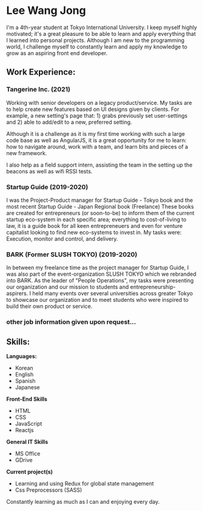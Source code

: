 # Lee Wang Jong
I'm a 4th-year student at Tokyo International University.
I keep myself highly motivated; it's a great pleasure to be able to learn and apply everything that I learned into personal projects.
Although I am new to the programming world, I challenge myself to constantly learn and apply my knowledge to grow as an aspiring front end developer.

## Work Experience:

### Tangerine Inc. (2021)
Working with senior developers on a legacy product/service. My tasks are to help create new features based on UI designs given by clients. For example, a new setting's page that: 1) grabs previously set user-settings and 2) able to add/edit to a new, preferred setting.

Although it is a challenge as it is my first time working with such a large code base as well as AngularJS, it is a great opportunity for me to learn: how to navigate around, work with a team, and learn bits and pieces of a new framework.

I also help as a field support intern, assisting the team in the setting up the beacons as well as wifi RSSI tests.

### Startup Guide (2019-2020)
I was the Project-Product manager for Startup Guide - Tokyo book and the most recent Startup Guide - Japan Regional book (Freelance)
These books are created for entrepreneurs (or soon-to-be) to inform them of the current startup eco-system in each specific area; everything to cost-of-living to law, 
it is a guide book for all keen entrepreneuers and even for venture capitalist looking to find new eco-systems to invest in.
My tasks were: Execution, monitor and control, and delivery. 

### BARK (Former SLUSH TOKYO) (2019-2020)
In between my freelance time as the project manager for Startup Guide, I was also part of the event-organization SLUSH TOKYO which we rebranded into BARK.
As the leader of "People Operations", my tasks were presenting our organization and our mission to students and entrepreneurship-aspirers. 
I held many events over several universities across greater Tokyo to showcase our organization and to meet students who were inspired to build their own product or service.

### other job information given upon request...

## Skills:

**Languages:**

* Korean
* English
* Spanish
* Japanese

**Front-End Skills**

* HTML
* CSS 
* JavaScript
* Reactjs

**General IT Skills**
* MS Office
* GDrive

**Current project(s)**
* Learning and using Redux for global state management
* Css Preprocessors (SASS)


Constantly learning as much as I can and enjoying every day.
